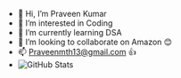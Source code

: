 - 👋 Hi, I’m Praveen Kumar
- 👀 I’m interested in Coding
- 🌱 I’m currently learning DSA
- 💞️ I’m looking to collaborate on Amazon 😊
- 📫 Praveenmth13@gmail.com 👍
- ![GitHub Stats](https:github-readme-stats.vercel.app/api?username=praveenmth13&theme=radical)
